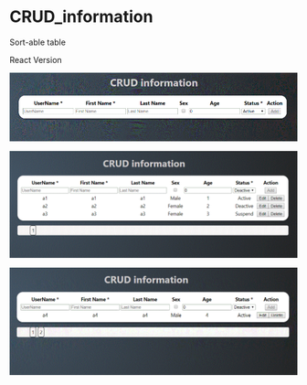 # CRUD_information


Sort-able table

React Version
 

![GitHub CRUD-information](./images/CRUD1.GIF)

![GitHub CRUD-information](./images/CRUD2.GIF)

![GitHub CRUD-information](./images/CRUD3.GIF)